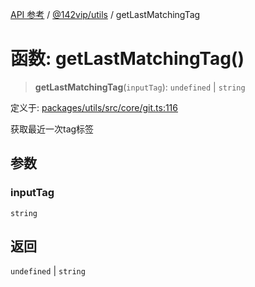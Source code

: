 [API 参考](../wiki/Home) / [@142vip/utils](../wiki/@142vip.utils) / getLastMatchingTag

# 函数: getLastMatchingTag()

> **getLastMatchingTag**(`inputTag`): `undefined` | `string`

定义于: [packages/utils/src/core/git.ts:116](https://github.com/142vip/core-x/blob/5281e59d2cdd2de59e1ea761d17ed7fe118d1e60/packages/utils/src/core/git.ts#L116)

获取最近一次tag标签

## 参数

### inputTag

`string`

## 返回

`undefined` | `string`
